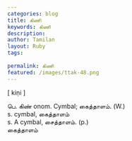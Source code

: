 ```yaml
---
categories: blog
title: கிணி
keywords: கிணி
description: 
author: Tamilan
layout: Ruby
tags: 
 
permalink: கிணி
featured: /images/ttak-48.png
---
```

  
[ kiṇi ]  
  
பெ. கிண் onom. Cymbal; கைத்தாளம். (W.)  
s. cymbal, கைத்தாளம்  
s. A cymbal, சைத்தாளம். (p.)  
கைத்தாளம்